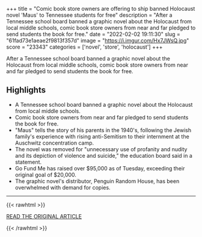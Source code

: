 +++
title = "Comic book store owners are offering to ship banned Holocaust novel 'Maus' to Tennessee students for free"
description = "After a Tennessee school board banned a graphic novel about the Holocaust from local middle schools, comic book store owners from near and far pledged to send students the book for free."
date = "2022-02-02 19:11:30"
slug = "61fad73e1aeae2f9813f357d"
image = "https://i.imgur.com/Hx7JWsQ.jpg"
score = "23343"
categories = ['novel', 'store', 'holocaust']
+++

After a Tennessee school board banned a graphic novel about the Holocaust from local middle schools, comic book store owners from near and far pledged to send students the book for free.

## Highlights

- A Tennessee school board banned a graphic novel about the Holocaust from local middle schools.
- Comic book store owners from near and far pledged to send students the book for free.
- "Maus" tells the story of his parents in the 1940's, following the Jewish family's experience with rising anti-Semitism to their internment at the Auschwitz concentration camp.
- The novel was removed for "unnecessary use of profanity and nudity and its depiction of violence and suicide," the education board said in a statement.
- Go Fund Me has raised over $95,000 as of Tuesday, exceeding their original goal of $20,000.
- The graphic novel's distributor, Penguin Random House, has been overwhelmed with demand for copies.

---

{{< rawhtml >}}
  <p class="article-category">
    <a target="_blank" href="https://edition.cnn.com/2022/02/01/us/comic-store-owners-shipping-maus-trnd/index.html">READ THE ORIGINAL ARTICLE</a>
  </p>
{{< /rawhtml >}}
